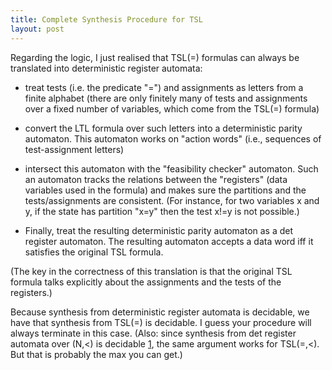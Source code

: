 ```yaml
---
title: Complete Synthesis Procedure for TSL
layout: post
---
```


Regarding the logic, I just realised that TSL(=) formulas can always be translated into deterministic register automata:

- treat tests (i.e. the predicate "=") and assignments as letters from a finite alphabet (there are only finitely many of tests and assignments over a fixed number of variables, which come from the TSL(=) formula)

- convert the LTL formula over such letters into a deterministic parity automaton. This automaton works on "action words" (i.e., sequences of test-assignment letters)

- intersect this automaton with the "feasibility checker" automaton. Such an automaton tracks the relations between the "registers" (data variables used in the formula) and makes sure the partitions and the tests/assignments are consistent. (For instance, for two variables x and y, if the state has partition "x=y" then the test x!=y is not possible.)

- Finally, treat the resulting deterministic parity automaton as a det register automaton. The resulting automaton accepts a data word iff it satisfies the original TSL formula.

(The key in the correctness of this translation is that the original TSL formula talks explicitly about the assignments and the tests of the registers.)

Because synthesis from deterministic register automata is decidable, we have that synthesis from TSL(=) is decidable. I guess your procedure will always terminate in this case. (Also: since synthesis from det register automata over (N,<) is decidable [1], the same argument works for TSL(=,<). But that is probably the max you can get.)


[1]: https://arxiv.org/abs/2004.12141

